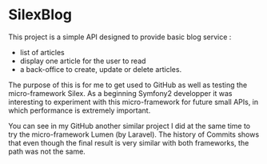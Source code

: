 # SilexBlog

This project is a simple API designed to provide basic blog service : 
  - list of articles
  - display one article for the user to read
  - a back-office to create, update or delete articles.

The purpose of this is for me to get used to GitHub as well as testing the micro-framework Silex. 
As a beginning Symfony2 developper it was interesting to experiment with this micro-framework for future small APIs, 
in which performance is extremely important.

You can see in my GitHub another similar project I did at the same time to try the micro-framework Lumen (by Laravel). 
The history of Commits shows that even though the final result is very similar with both frameworks, the path was not the same. 

